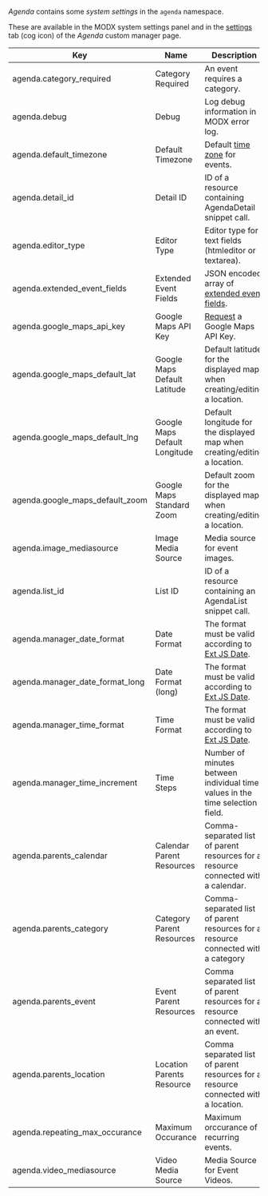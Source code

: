 _Agenda_ contains some _system settings_ in the `agenda` namespace.

These are available in the MODX system settings panel and in the
[settings](02_Custom_Manager_Page/07_Settings) tab (cog icon) of the _Agenda_
custom manager page.

Key | Name | Description | Default
----|------|-------------|--------
agenda.category_required | Category Required | An event requires a category. | Yes
agenda.debug | Debug | Log debug information in MODX error log. | No
agenda.default_timezone | Default Timezone | Default [time zone](https://www.php.net/manual/en/timezones.php) for events. | Europe/Berlin
agenda.detail_id | Detail ID | ID of a resource containing AgendaDetail snippet call. | -
agenda.editor_type | Editor Type | Editor type for text fields (htmleditor or textarea). | htmleditor
agenda.extended_event_fields | Extended Event Fields | JSON encoded array of [extended event fields](06_Extended_Fields.md).| -
agenda.google_maps_api_key | Google Maps API Key | [Request](https://developers.google.com/maps/documentation/javascript/get-api-key) a Google Maps API Key. | -
agenda.google_maps_default_lat | Google Maps Default Latitude | Default latitude for the displayed map when creating/editing a location. | 51.977825
agenda.google_maps_default_lng | Google Maps Default Longitude | Default longitude for the displayed map when creating/editing a location. | 7.291066
agenda.google_maps_default_zoom | Google Maps Standard Zoom | Default zoom for the displayed map when creating/editing a location. | 9
agenda.image_mediasource | Image Media Source | Media source for event images. | 1
agenda.list_id | List ID | ID of a resource containing an AgendaList snippet call. | -
agenda.manager_date_format | Date Format | The format must be valid according to [Ext JS Date](https://docs.sencha.com/extjs/3.4.0/#!/api/Date). | d.m.Y
agenda.manager_date_format_long | Date Format (long) | The format must be valid according to [Ext JS Date](https://docs.sencha.com/extjs/3.4.0/#!/api/Date). | l, d.m.Y
agenda.manager_time_format | Time Format | The format must be valid according to [Ext JS Date](https://docs.sencha.com/extjs/3.4.0/#!/api/Date). | G:i
agenda.manager_time_increment | Time Steps | Number of minutes between individual time values ​​in the time selection field. | 15
agenda.parents_calendar | Calendar Parent Resources | Comma-separated list of parent resources for a resource connected with a calendar. | -
agenda.parents_category | Category Parent Resources | Comma-separated list of parent resources for a resource connected with a category | -
agenda.parents_event | Event Parent Resources | Comma separated list of parent resources for a resource connected with an event. | -
agenda.parents_location | Location Parents Resource | Comma separated list of parent resources for a resource connected with a location. | -
agenda.repeating_max_occurance | Maximum Occurance | Maximum orccurance of recurring events. | 100
agenda.video_mediasource | Video Media Source | Media Source for Event Videos. | 1
